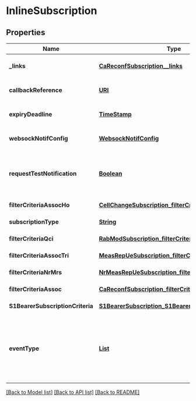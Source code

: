 # InlineSubscription
## Properties

Name | Type | Description | Notes
------------ | ------------- | ------------- | -------------
**\_links** | [**CaReconfSubscription__links**](CaReconfSubscription__links.md) |  | [optional] [default to null]
**callbackReference** | [**URI**](URI.md) | URI exposed by the client on which to receive notifications via HTTP. See note. | [optional] [default to null]
**expiryDeadline** | [**TimeStamp**](TimeStamp.md) |  | [optional] [default to null]
**websockNotifConfig** | [**WebsockNotifConfig**](WebsockNotifConfig.md) |  | [optional] [default to null]
**requestTestNotification** | [**Boolean**](boolean.md) | Shall be set to TRUE by the service consumer to request a test notification via HTTP on the callbackReference URI, specified in ETSI GS MEC 009 [6], as described in clause 6.12a. | [optional] [default to null]
**filterCriteriaAssocHo** | [**CellChangeSubscription_filterCriteriaAssocHo**](CellChangeSubscription_filterCriteriaAssocHo.md) |  | [default to null]
**subscriptionType** | [**String**](string.md) | Shall be set to \&quot;S1BearerSubscription\&quot;. | [default to null]
**filterCriteriaQci** | [**RabModSubscription_filterCriteriaQci**](RabModSubscription_filterCriteriaQci.md) |  | [default to null]
**filterCriteriaAssocTri** | [**MeasRepUeSubscription_filterCriteriaAssocTri**](MeasRepUeSubscription_filterCriteriaAssocTri.md) |  | [default to null]
**filterCriteriaNrMrs** | [**NrMeasRepUeSubscription_filterCriteriaNrMrs**](NrMeasRepUeSubscription_filterCriteriaNrMrs.md) |  | [default to null]
**filterCriteriaAssoc** | [**CaReconfSubscription_filterCriteriaAssoc**](CaReconfSubscription_filterCriteriaAssoc.md) |  | [default to null]
**S1BearerSubscriptionCriteria** | [**S1BearerSubscription_S1BearerSubscriptionCriteria**](S1BearerSubscription_S1BearerSubscriptionCriteria.md) |  | [default to null]
**eventType** | [**List**](integer.md) | Description of the subscribed event. The event is included both in the request and in the response. \\nFor the eventType, the following values are currently defined: &lt;p&gt;0 &#x3D; RESERVED. &lt;p&gt;1 &#x3D; S1_BEARER_ESTABLISH. &lt;p&gt;2 &#x3D; S1_BEARER_MODIFY. &lt;p&gt;3 &#x3D; S1_BEARER_RELEASE. | [default to null]

[[Back to Model list]](../README.md#documentation-for-models) [[Back to API list]](../README.md#documentation-for-api-endpoints) [[Back to README]](../README.md)


